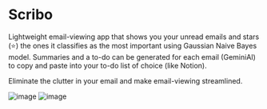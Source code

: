 # Scribo
Lightweight email-viewing app that shows you your unread emails and stars (⭐) the ones it classifies as the most important using Gaussian Naive Bayes model.
Summaries and a to-do can be generated for each email (GeminiAI) to copy and paste into your to-do list of choice (like Notion).

Eliminate the clutter in your email and make email-viewing streamlined.

![image](https://github.com/abhishekkakolla/Scribo/assets/70043537/4cd5975e-6563-469d-b7ea-d2348df9b4bd)
![image](https://github.com/abhishekkakolla/Scribo/assets/70043537/7de345ba-87ac-4a5e-9dea-e51836e58423)
